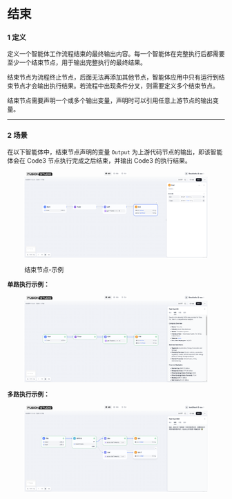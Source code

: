 # 结束

### 1 定义

定义一个智能体工作流程结束的最终输出内容。每一个智能体在完整执行后都需要至少一个结束节点，用于输出完整执行的最终结果。

结束节点为流程终止节点，后面无法再添加其他节点，智能体应用中只有运行到结束节点才会输出执行结果。若流程中出现条件分叉，则需要定义多个结束节点。

结束节点需要声明一个或多个输出变量，声明时可以引用任意上游节点的输出变量。

***

### 2 场景

在以下智能体中，结束节点声明的变量 `Output` 为上游代码节点的输出，即该智能体会在 Code3 节点执行完成之后结束，并输出 Code3 的执行结果。

<figure><img src="../../../.gitbook/assets/image (233).png" alt=""><figcaption><p>结束节点-示例</p></figcaption></figure>

**单路执行示例：**

<figure><img src="../../../.gitbook/assets/output (5).png" alt=""><figcaption></figcaption></figure>

**多路执行示例：**

<figure><img src="../../../.gitbook/assets/output (1) (3).png" alt=""><figcaption></figcaption></figure>

